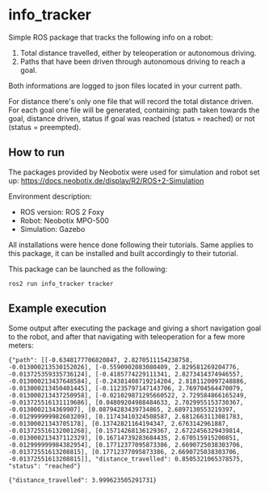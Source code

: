 # info_tracker


Simple ROS package that tracks the following info on a robot:

 1. Total distance travelled, either by teleoperation or autonomous driving.
 2. Paths that have been driven through autonomous driving to reach a goal.
 
Both informations are logged to json files located in your current path. 

For distance there's only one file that will record the total distance driven.
For each goal one file will be generated, containing: path taken towards the goal, distance driven, status if goal was reached (status = reached) or not (status = preempted).

## How to run

The packages provided by Neobotix were used for simulation and robot set up:
https://docs.neobotix.de/display/R2/ROS+2-Simulation

Environment description:
- ROS version: ROS 2 Foxy
- Robot: Neobotix MPO-500
- Simulation: Gazebo

All installations were hence done following their tutorials. Same applies to this package, it can be installed and built accordingly to their tutorial.

This package can be launched as the following:

    ros2 run info_tracker tracker

## Example execution

Some output after executing the package and giving a short navigation goal to the robot, and after that navigating with teleoperation for a few more meters:

    {"path": [[-0.6348177706820847, 2.8270511154238758, -0.013000213530152026], [-0.5590902083080409, 2.829581269204776, -0.013725359335736124], [-0.4185774229111341, 2.8273414374946557, -0.013000213437648584], [-0.24381408719214204, 2.8181120097248886, -0.013000213450401445], [-0.11235797147143706, 2.769704564470079, -0.013000213437250958], [-0.021029871295660522, 2.729584866165249, -0.013725516131119686], [0.04809204988484633, 2.7029955153730367, -0.0130002134369907], [0.08794283439734865, 2.6897130553219397, -0.012999999982603209], [0.11743410324508587, 2.6812663113081783, -0.01300021343705178], [0.13742821164194347, 2.6763142961887, -0.013725516132001268], [0.15714268136129367, 2.6722456329439814, -0.013000213437112329], [0.16714739283684435, 2.670515915200851, -0.012999999984382954], [0.17712377095873386, 2.6690725038303706, -0.01372551613208815], [0.17712377095873386, 2.6690725038303706, -0.01372551613208815]], "distance_travelled": 0.8505321065378575, "status": "reached"}

    {"distance_travelled": 3.999623505291731}



